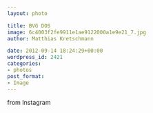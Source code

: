 ```yaml
---
layout: photo

title: BVG DOS
image: 6c4003f2fe9911e1ae9122000a1e9e21_7.jpg
author: Matthias Kretschmann

date: 2012-09-14 18:24:29+00:00
wordpress_id: 2421
categories:
- photos
post_format:
- Image
---
```


from Instagram  

